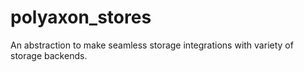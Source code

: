 # polyaxon_stores
An abstraction to make seamless storage integrations with variety of storage backends.
